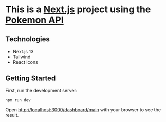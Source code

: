 # This is a [Next.js](https://nextjs.org/) project using the [Pokemon API](https://pokeapi.co)

## Technologies

- Next.js 13
- Tailwind
- React Icons

## Getting Started

First, run the development server:

```bash
npm run dev
```

Open [http://localhost:3000/dashboard/main](http://localhost:3000/dashboard/main) with your browser to see the result.


